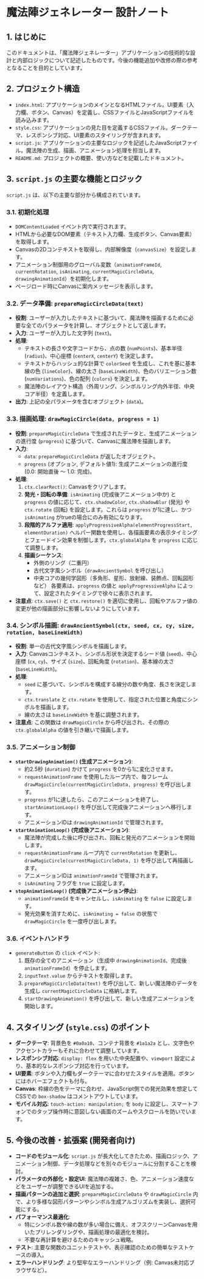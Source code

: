 # 魔法陣ジェネレーター 設計ノート

## 1. はじめに

このドキュメントは、「魔法陣ジェネレーター」アプリケーションの技術的な設計と内部ロジックについて記述したものです。今後の機能追加や改修の際の参考となることを目的としています。

## 2. プロジェクト構造

-   `index.html`: アプリケーションのメインとなるHTMLファイル。UI要素（入力欄、ボタン、Canvas）を定義し、CSSファイルとJavaScriptファイルを読み込みます。
-   `style.css`: アプリケーションの見た目を定義するCSSファイル。ダークテーマ、レスポンシブ対応、UI要素のスタイリングが含まれます。
-   `script.js`: アプリケーションの主要なロジックを記述したJavaScriptファイル。魔法陣の生成、描画、アニメーション処理を担当します。
-   `README.md`: プロジェクトの概要、使い方などを記載したドキュメント。

## 3. `script.js` の主要な機能とロジック

`script.js` は、以下の主要な部分から構成されています。

### 3.1. 初期化処理

-   `DOMContentLoaded` イベント内で実行されます。
-   HTMLから必要なDOM要素（テキスト入力欄、生成ボタン、Canvas要素）を取得します。
-   Canvasの2Dコンテキストを取得し、内部解像度（`canvasSize`）を設定します。
-   アニメーション制御用のグローバル変数（`animationFrameId`, `currentRotation`, `isAnimating`, `currentMagicCircleData`, `drawingAnimationId`）を初期化します。
-   ページロード時にCanvasに案内メッセージを表示します。

### 3.2. データ準備: `prepareMagicCircleData(text)`

-   **役割**: ユーザーが入力したテキストに基づいて、魔法陣を描画するために必要な全てのパラメータを計算し、オブジェクトとして返します。
-   **入力**: ユーザーが入力した文字列 (`text`)。
-   **処理**:
    -   テキストの長さや文字コードから、点の数 (`numPoints`)、基本半径 (`radius`)、中心座標 (`centerX`, `centerY`) を決定します。
    -   テキストからハッシュ的な計算で `colorSeed` を生成し、これを基に基本線の色 (`lineColor`)、線の太さ (`baseLineWidth`)、色のバリエーション数 (`numVariations`)、色の配列 (`colors`) を決定します。
    -   魔法陣のレイアウト構造（外周リング、シンボルリング内外半径、中央コア半径）を定義します。
-   **出力**: 上記の全パラメータを含むオブジェクト (`data`)。

### 3.3. 描画処理: `drawMagicCircle(data, progress = 1)`

-   **役割**: `prepareMagicCircleData` で生成されたデータと、生成アニメーションの進行度 (`progress`) に基づいて、Canvasに魔法陣を描画します。
-   **入力**:
    -   `data`: `prepareMagicCircleData` が返したオブジェクト。
    -   `progress` (オプション, デフォルト値1): 生成アニメーションの進行度 (0.0: 開始直後 〜 1.0: 完成)。
-   **処理**:
    1.  `ctx.clearRect()`: Canvasをクリアします。
    2.  **発光・回転の準備**: `isAnimating` (完成後アニメーション中か) と `progress` の値に応じて、`ctx.shadowColor`, `ctx.shadowBlur` (発光) や `ctx.rotate` (回転) を設定します。これらは `progress` が1に達し、かつ `isAnimating` がtrueの場合にのみ有効になります。
    3.  **段階的アルファ適用**: `applyProgressiveAlpha(elementProgressStart, elementDuration)` ヘルパー関数を使用し、各描画要素の表示タイミングとフェードイン効果を制御します。`ctx.globalAlpha` を `progress` に応じて調整します。
    4.  **描画シーケンス**:
        -   外側のリング（二重円）
        -   古代文字風シンボル（`drawAncientSymbol` を呼び出し）
        -   中央コアの幾何学図形（多角形、星形、放射線、装飾点、回転図形など）
        各要素は、`progress` の値と `applyProgressiveAlpha` によって、設定されたタイミングで徐々に表示されます。
-   **注意点**: `ctx.save()` と `ctx.restore()` を適切に使用し、回転やアルファ値の変更が他の描画部分に影響しないようにしています。

### 3.4. シンボル描画: `drawAncientSymbol(ctx, seed, cx, cy, size, rotation, baseLineWidth)`

-   **役割**: 単一の古代文字風シンボルを描画します。
-   **入力**: Canvasコンテキスト、シンボル形状を決定するシード値 (`seed`)、中心座標 (`cx`, `cy`)、サイズ (`size`)、回転角度 (`rotation`)、基本線の太さ (`baseLineWidth`)。
-   **処理**:
    -   `seed` に基づいて、シンボルを構成する線分の数や角度、長さを決定します。
    -   `ctx.translate` と `ctx.rotate` を使用して、指定された位置と角度にシンボルを描画します。
    -   線の太さは `baseLineWidth` を基に調整されます。
-   **注意点**: この関数は `drawMagicCircle` から呼び出され、その際の `ctx.globalAlpha` の値を引き継いで描画します。

### 3.5. アニメーション制御

-   **`startDrawingAnimation()` (生成アニメーション)**:
    -   約2.5秒 (`duration`) かけて `progress` を0から1に変化させます。
    -   `requestAnimationFrame` を使用したループ内で、毎フレーム `drawMagicCircle(currentMagicCircleData, progress)` を呼び出します。
    -   `progress` が1に達したら、このアニメーションを終了し、`startAnimationLoop()` を呼び出して完成後アニメーションへ移行します。
    -   アニメーションIDは `drawingAnimationId` で管理されます。
-   **`startAnimationLoop()` (完成後アニメーション)**:
    -   魔法陣が完成した後に呼び出され、回転と発光のアニメーションを開始します。
    -   `requestAnimationFrame` ループ内で `currentRotation` を更新し、`drawMagicCircle(currentMagicCircleData, 1)` を呼び出して再描画します。
    -   アニメーションIDは `animationFrameId` で管理されます。
    -   `isAnimating` フラグを `true` に設定します。
-   **`stopAnimationLoop()` (完成後アニメーション停止)**:
    -   `animationFrameId` をキャンセルし、`isAnimating` を `false` に設定します。
    -   発光効果を消すために、`isAnimating = false` の状態で `drawMagicCircle` を一度呼び出します。

### 3.6. イベントハンドラ

-   `generateButton` の `click` イベント:
    1.  既存の全てのアニメーション（生成中 `drawingAnimationId`、完成後 `animationFrameId`）を停止します。
    2.  `inputText.value` からテキストを取得します。
    3.  `prepareMagicCircleData(text)` を呼び出して、新しい魔法陣のデータを生成し `currentMagicCircleData` に格納します。
    4.  `startDrawingAnimation()` を呼び出して、新しい生成アニメーションを開始します。

## 4. スタイリング (`style.css`) のポイント

-   **ダークテーマ**: 背景色を `#0a0a10`、コンテナ背景を `#1a1a2a` とし、文字色やアクセントカラーもそれに合わせて調整しています。
-   **レスポンシブ対応**: `display: flex` を用いた中央配置や、`viewport` 設定により、基本的なレスポンシブ対応を行っています。
-   **UI要素**: ボタンや入力欄もダークテーマに合わせたスタイルを適用。ボタンにはホバーエフェクトも付与。
-   **Canvas**: 枠線の色をテーマに合わせ、JavaScript側での発光効果を想定してCSSでの `box-shadow` はコメントアウトしています。
-   **モバイル対応**: `touch-action: manipulation;` を `body` に設定し、スマートフォンでのタップ操作時に意図しない画面のズームやスクロールを防いでいます。

## 5. 今後の改善・拡張案 (開発者向け)

-   **コードのモジュール化**: `script.js` が長大化してきたため、描画ロジック、アニメーション制御、データ処理などを別々のモジュールに分割することを検討。
-   **パラメータの外部化・設定UI**: 魔法陣の複雑さ、色、アニメーション速度などをユーザーが調整できるUIを追加する。
-   **描画パターンの追加と選択**: `prepareMagicCircleData` や `drawMagicCircle` 内で、より多様な図形パターンやシンボル生成アルゴリズムを実装し、選択可能にする。
-   **パフォーマンス最適化**:
    -   特にシンボル数や線の数が多い場合に備え、オフスクリーンCanvasを用いたプリレンダリングや、描画処理の最適化を検討。
    -   不要な再計算を避けるためのキャッシュ戦略。
-   **テスト**: 主要な関数のユニットテストや、表示確認のための簡単なテストケースの導入。
-   **エラーハンドリング**: より堅牢なエラーハンドリング（例: Canvas未対応ブラウザなど）。
